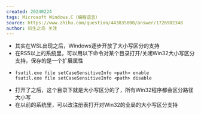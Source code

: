 ```yaml
---
created: 20240224
tags: Microsoft Windows,C（编程语言）
source: https://www.zhihu.com/question/443835000/answer/1726902348
author: 初生之鸟 关注
---
```

- 其实在WSL出现之后，Windows逐步开放了大小写区分的支持
- 在RS5以上的系统里，可以用以下命令对某个目录打开/关闭Win32大小写区分支持，保存的是一个扩展属性
- ```shell
  fsutil.exe file setCaseSensitiveInfo <path> enable
  fsutil.exe file setCaseSensitiveInfo <path> disable
  ```
- 打开了之后，这个目录下就是大小写区分的了，所有Win32程序都会区分路径大小写
- 在以前的系统里，可以改注册表打开对Win32的全局的大小写区分支持